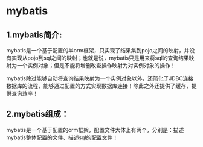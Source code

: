 # mybatis

## 1.mybatis简介:

​		mybatis是一个基于配置的半orm框架，只实现了结果集到pojo之间的映射，并没有实现从pojo到sql之间的映射；也就是说，mybatis只是用来将sql的查询结果映射为一个实例对象；但是不能将增删改查操作映射为对实例对象的操作！

​		mybatis除过能够自动将查询结果映射为一个实例对象以外，还简化了JDBC连接数据库的流程，能够通过配置的方式实现数据库连接！除此之外还提供了缓存，提供查询效率！

## 2.mybatis组成：

​	mybatis是一个基于配置的orm框架，配置文件大体上有两个，分别是：描述mybatis整体配置的文件、描述sql的配置文件！